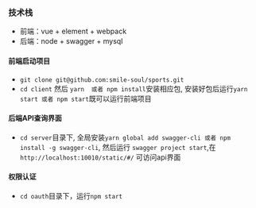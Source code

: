 ### 技术栈
* 前端：vue + element + webpack
* 后端：node + swagger + mysql

#### 前端启动项目

* `git clone git@github.com:smile-soul/sports.git`
* `cd client` 然后 `yarn  或者 npm install`安装相应包, 安装好包后运行`yarn start 或者 npm start`既可以运行前端项目

#### 后端API查询界面

* `cd server`目录下, 全局安装`yarn global add swagger-cli 或者 npm install -g swagger-cli`, 然后运行 `swagger project start`,在`http://localhost:10010/static/#/`  可访问api界面

#### 权限认证
* `cd oauth`目录下，运行`npm start`
